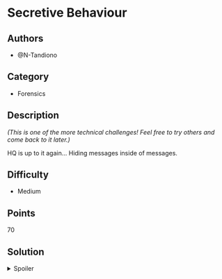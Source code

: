 # Secretive Behaviour

## Authors
- @N-Tandiono

## Category
- Forensics

## Description
_(This is one of the more technical challenges! Feel free to try others and come back to it later.)_

HQ is up to it again... Hiding messages inside of messages.

## Difficulty
- Medium

## Points
70


## Solution
<details>
<summary>Spoiler</summary>

## Idea
Text Steganography

### Walkthrough
1. Looking at the file provided, it would seem that the file looks very normal
2. Highlighting the text on the file in your text editor will show:
![image](https://user-images.githubusercontent.com/78247052/106602297-e96fcd80-65b0-11eb-90ce-30514bbdeb61.png)
3. You can see that there are a lot of whitespace/blank spaces here
4. If you did not know this was a steganography challenge there was a slight hint in the description: `messages inside of messages` which the first result will be a wikipedia of steganography
5. If you were to put what you found in 3 + 4 together, and Google something along the lines of 'whitespace steganography', you will see a linux library (as most likely the one of the very first results) [stegsnow](http://manpages.ubuntu.com/manpages/bionic/man1/stegsnow.1.html)
6. Note that you are also given a password in the file given in Base64
7. Decoding the Base64 encryption, you will get `BeSecretive`
8. `$ stegsnow -C -p "BeSecretive" redacted.txt` in the file directory will give the flag

Additional Comments:
- Placing it was in forensics was not a mistake, few thought it was a crypto challenge because of the more obvious Base64
- This was one of the more technical questions, so don't be sad if you didn't get it
- Congrats to everyone who persisted and ended up finding the flag!

### Flag
`OWEEK{N1C3_F1Nd_aG3nt}` (case sensitive)
</details>
